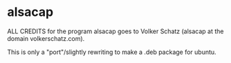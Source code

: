 # alsacap

ALL CREDITS for the program alsacap goes to Volker Schatz (alsacap at the domain volkerschatz.com).

This is only a "port"/slightly rewriting to make a .deb package for ubuntu.
